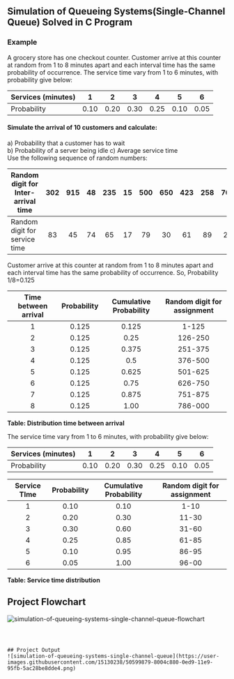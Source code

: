 ## Simulation of Queueing Systems(Single-Channel Queue) Solved in C Program

### Example

A grocery store has one checkout counter. Customer arrive at this counter at random from 1 to 8 minutes apart and each interval time has the same probability of occurrence. The service time vary from 1 to 6 minutes, with probability give below:

| Services (minutes) |  1   |  2   |  3   |  4   |  5   |  6   |
| ------------------ | :--: | :--: | :--: | :--: | :--: | :--: |
| Probability        | 0.10 | 0.20 | 0.30 | 0.25 | 0.10 | 0.05 |

#### Simulate the arrival of 10 customers and calculate: <br>

a) Probability that a customer has to wait <br>
b) Probability of a server being idle
c) Average service time <br>
Use the following sequence of random numbers: <br>

| Random digit for Inter-arrival time | 302 | 915 | 48  | 235 | 15  | 500 | 650 | 423 | 258 | 700 |
| ----------------------------------- | :-: | :-: | :-: | :-: | :-: | :-: | :-: | :-: | :-: | :-: |
| Random digit for service time       | 83  | 45  | 74  | 65  | 17  | 79  | 30  | 61  | 89  | 20  |

Customer arrive at this counter at random from 1 to 8 minutes apart and each interval time has the same probability of occurrence.
So, Probability 1/8=0.125

| Time between arrival | Probability | Cumulative Probability | Random digit for assignment |
| :------------------: | :---------: | :--------------------: | :-------------------------: |
|          1           |    0.125    |         0.125          |            1-125            |
|          2           |    0.125    |          0.25          |           126-250           |
|          3           |    0.125    |         0.375          |           251-375           |
|          4           |    0.125    |          0.5           |           376-500           |
|          5           |    0.125    |         0.625          |           501-625           |
|          6           |    0.125    |          0.75          |           626-750           |
|          7           |    0.125    |         0.875          |           751-875           |
|          8           |    0.125    |          1.00          |           786-000           |

**Table: Distribution time between arrival** <br>

The service time vary from 1 to 6 minutes, with probability give below:

| Services (minutes) |  1   |  2   |  3   |  4   |  5   |  6   |
| ------------------ | :--: | :--: | :--: | :--: | :--: | :--: |
| Probability        | 0.10 | 0.20 | 0.30 | 0.25 | 0.10 | 0.05 |

| Service TIme | Probability | Cumulative Probability | Random digit for assignment |
| :----------: | :---------: | :--------------------: | :-------------------------: |
|      1       |    0.10     |          0.10          |            1-10             |
|      2       |    0.20     |          0.30          |            11-30            |
|      3       |    0.30     |          0.60          |            31-60            |
|      4       |    0.25     |          0.85          |            61-85            |
|      5       |    0.10     |          0.95          |            86-95            |
|      6       |    0.05     |          1.00          |            96-00            |

**Table: Service time distribution**

## Project Flowchart

![simulation-of-queueing-systems-single-channel-queue-flowchart](https://user-images.githubusercontent.com/15130238/50600884-b728a900-0edc-11e9-98eb-3cbe327b8f8a.jpg)

```



## Project Output
![simulation-of-queueing-systems-single-channel-queue](https://user-images.githubusercontent.com/15130238/50599879-8004c880-0ed9-11e9-95fb-5ac28be8dde4.png)
```
